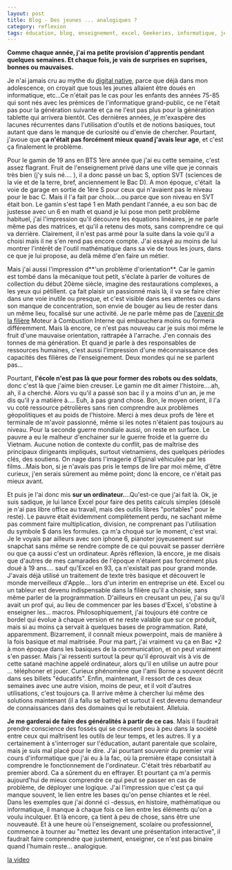 ```yaml
---
layout: post
title: Blog - Des jeunes ... analogiques ?
category: reflexion
tags: éducation, blog, enseignement, excel, Geekeries, informatique, jeunesse, mathématique, Réflexion
---
```

**Comme chaque année, j'ai ma petite provision d'apprentis pendant quelques semaines. Et chaque fois, je vais de surprises en suprises, bonnes ou mauvaises.**

Je n'ai jamais cru au mythe du <a href="https://fr.wikipedia.org/wiki/Enfant_du_numérique">digital native</a>, parce que déjà dans mon adolescence, on croyait que tous les jeunes allaient être doués en informatique, etc...Ce n'était pas le cas pour les enfants des années 75-85 qui sont nés avec les prémices de l'informatique grand-public, ce ne l'était pas pour la génération suivante et ça ne l'est pas plus pour la génération tablette qui arrivera bientôt. Ces dernières années, je m'exaspère des lacunes récurrentes dans l'utilisation d'outils et de notions basiques, tout autant que dans le manque de curiosité ou d'envie de chercher. Pourtant, j'avoue que **ça n'était pas forcément mieux quand j'avais leur age**, et c'est ça finalement le problème.

Pour le gamin de 19 ans en BTS 1ère année que j'ai eu cette semaine, c'est assez flagrant. Fruit de l'enseignement privé dans une ville que je connais très bien (j'y suis né.... ), il a donc passé un bac S, option SVT (sciences de la vie et de la terre, bref, anciennement le Bac D). A mon époque, c'était &nbsp;la voie de garage en sortie de 1ère S pour ceux qui n'avaient pas le niveau pour le bac C. Mais il l'a fait par choix....ou parce que son niveau en SVT était bon. Le gamin s'est tapé 1 en Math pendant l'année, a eu son bac de justesse avec un 6 en math et quand je lui pose mon petit problème habituel, j'ai l'impression qu'il découvre les équations linéaires, je ne parle même pas des matrices, et qu'il a retenu des mots, sans comprendre ce qui va derrière. Clairement, il n'est pas armé pour la suite dans la voie qu'il a choisi mais il ne s'en rend pas encore compte. J'ai essayé au moins de lui montrer l'intérêt de l'outil mathématique dans sa vie de tous les jours, dans ce que je lui propose, au delà même d'en faire un métier.

Mais j'ai aussi l'impression d**'un problème d'orientation**. Car le gamin est tombé dans la mécanique tout petit, s'éclate à parler de voitures de collection du début 20ème siècle, imagine des restaurations complexes, a les yeux qui pétillent. ça fait plaisir un passionné mais là, il va se faire chier dans une voie inutile ou presque, et c'est visible dans ses attentes ou dans son manque de concentration, son envie de bouger au lieu de rester dans un même lieu, focalisé sur une activité. Je ne parle même pas de <a href="https://cheziceman.wordpress.com/2016/09/01/automobile-ces-metiers-qui-vont-disparaitre/">l'avenir de la filière</a> Moteur à Combustion Interne qui embauchera moins ou formera différemment. Mais là encore, ce n'est pas nouveau car je suis moi même le fruit d'une mauvaise orientation, rattrapée à l'arrache. J'en connais des tonnes de ma génération. Et quand je parle à des responsables de ressources humaines, c'est aussi l'impression d'une méconnaissance des capacités des filières de l'enseignement. Deux mondes qui ne se parlent pas...

Pourtant, **l'école n'est pas là que pour former des robots ou des soldats**, donc c'est là que j'aime bien creuser. Le gamin me dit aimer l'histoire....ah, ah, il a cherché. Alors vu qu'il a passé son bac il y a moins d'un an, je me dis qu'il y a matière à.... Euh, à pas grand chose. Bon, le moyen orient, il l'a vu coté ressource pétrolières sans rien comprendre aux problèmes géopolitiques et au poids de l'histoire. Merci à mes deux profs de 1ère et terminale de m'avoir passionné, même si les notes n'étaient pas toujours au niveau. Pour la seconde guerre mondiale aussi, on reste en surface. Le pauvre a eu le malheur d'enchainer sur le guerre froide et la guerre du Vietnam. Aucune notion de contexte du conflit, pas de maîtrise des principaux dirigeants impliqués, surtout vietnamiens, des quelques périodes clés, des soutiens. On nage dans l'imagerie d'Epinal véhiculée par les films...Mais bon, si je n'avais pas pris le temps de lire par moi même, d'être curieux, j'en serais sûrement au même point; donc là encore, ce n'était pas mieux avant.

Et puis je l'ai donc mis **sur un ordinateur.**...Qu'est-ce que j'ai fait là. Ok, je suis sadique, je lui lance Excel pour faire des petits calculs simples (désolé je n'ai pas libre office au travail, mais des outils libres "portables" pour le reste). Le pauvre était évidemment complètement perdu, ne sachant même pas comment faire multiplication, division, ne comprenant pas l'utilisation du symbole $ dans les formules. ça m'a choqué sur le moment, c'est vrai. Je le voyais par ailleurs avec son iphone 6, pianoter joyeusement sur snapchat sans même se rendre compte de ce qui pouvait se passer derrière ou que ça aussi c'est un ordinateur. Après réflexion, là encore, je me disais que d'autres de mes camarades de l'époque&nbsp;n'étaient pas forcément plus doué à 19 ans.... sauf qu'Excel en 93, ça n'existait pas pour grand monde. J'avais déjà utilisé un traitement de texte très basique et découvert le monde merveilleux d'Apple... lors d'un interim en entreprise un été. Excel ou un tableur est devenu indispensable dans la filière qu'il a choisie, sans même parler de la programmation. D'ailleurs en creusant un peu, j'ai su qu'il avait un prof qui, au lieu de commencer par les bases d'Excel, s'obstine à enseigner les... macros. Philosophiquement, j'ai toujours été contre ce bordel qui évolue à chaque version et ne reste valable que sur ce produit, mais si au moins ça servait à quelques bases de programmation. Raté, apparemment. Bizarrement, il connaît mieux powerpoint, mais de manière à la fois basique et mal maitrisée. Pour ma part, j'ai vraiment vu ça en Bac +2 à mon époque dans les basiques de la communication, et on peut vraiment s'en passer. Mais j'ai ressenti surtout la peur qu'il éprouvait vis à vis de cette satané machine appelé ordinateur, alors qu'il en utilise un autre pour ... téléphoner et jouer. Curieux phénomène que l'ami Borne a souvent décrit dans ses billets "éducatifs". Enfin, maintenant, il ressort de ces deux semaines avec une autre vision, moins de peur, et il voit d'autres utilisations, c'est toujours ça. Il arrive même à chercher lui même des solutions maintenant (il a fallu se battre) et surtout il est devenu demandeur de connaissances dans des domaines qui le rebutaient. Alleluia.

**Je me garderai de faire des généralités à partir de ce cas**. Mais il faudrait prendre conscience des fossés qui se creusent peu à peu dans la société entre ceux qui maîtrisent les outils de leur temps, et les autres. Il y a certainement à s'interroger sur l'éducation, autant parentale que scolaire, mais je suis mal placé pour le dire. J'ai pourtant souvenir du premier vrai cours d'informatique que j'ai eu à la fac, où la première étape consistait à comprendre le fonctionnement de l'ordinateur. C'était très rébarbatif au premier abord. Ca a sûrement du en effrayer. Et pourtant ça m'a permis aujourd'hui de mieux comprendre ce qui peut se passer en cas de problème, de déployer une logique. J'ai l'impression que c'est ça qui manque souvent, le lien entre les bases qu'on pense chiantes et le réel. Dans les exemples que j'ai donné ci -dessus, en histoire, mathématique ou informatique, il manque à chaque fois ce lien entre les éléments qu'on a voulu inculquer. Et là encore, ça tient à peu de chose, sans être une nouveauté. Et à une heure où l'enseignement, scolaire ou professionnel, commence à tourner au "mettez les devant une présentation interactive", il faudrait faire comprendre que justement, enseigner, ce n'est pas binaire quand l'humain reste... analogique.

[la video](https://www.youtube.com/watch?v=Ke77LhLGQ6o)
